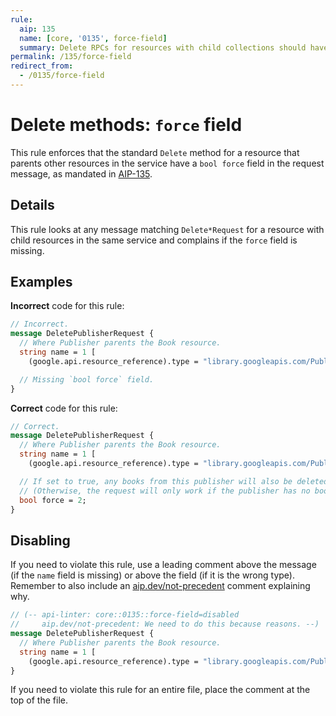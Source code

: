 ```yaml
---
rule:
  aip: 135
  name: [core, '0135', force-field]
  summary: Delete RPCs for resources with child collections should have a `force` field in the request.
permalink: /135/force-field
redirect_from:
  - /0135/force-field
---
```


# Delete methods: `force` field

This rule enforces that the standard `Delete` method for a resource that parents
other resources in the service have a `bool force` field in the request message,
as mandated in [AIP-135][].

## Details

This rule looks at any message matching `Delete*Request` for a resource with
child resources in the same service and complains if the `force` field is
missing.

## Examples

**Incorrect** code for this rule:

```proto
// Incorrect.
message DeletePublisherRequest {
  // Where Publisher parents the Book resource.
  string name = 1 [
    (google.api.resource_reference).type = "library.googleapis.com/Publisher"]; 

  // Missing `bool force` field.
}
```

**Correct** code for this rule:

```proto
// Correct.
message DeletePublisherRequest {
  // Where Publisher parents the Book resource.
  string name = 1 [
    (google.api.resource_reference).type = "library.googleapis.com/Publisher"]; 

  // If set to true, any books from this publisher will also be deleted.
  // (Otherwise, the request will only work if the publisher has no books.)
  bool force = 2;
}
```

## Disabling

If you need to violate this rule, use a leading comment above the message (if
the `name` field is missing) or above the field (if it is the wrong type).
Remember to also include an [aip.dev/not-precedent][] comment explaining why.

```proto
// (-- api-linter: core::0135::force-field=disabled
//     aip.dev/not-precedent: We need to do this because reasons. --)
message DeletePublisherRequest {
  // Where Publisher parents the Book resource.
  string name = 1 [
    (google.api.resource_reference).type = "library.googleapis.com/Publisher"]; 
}
```

If you need to violate this rule for an entire file, place the comment at the
top of the file.

[aip-135]: https://aip.dev/135#cascading-delete
[aip.dev/not-precedent]: https://aip.dev/not-precedent
